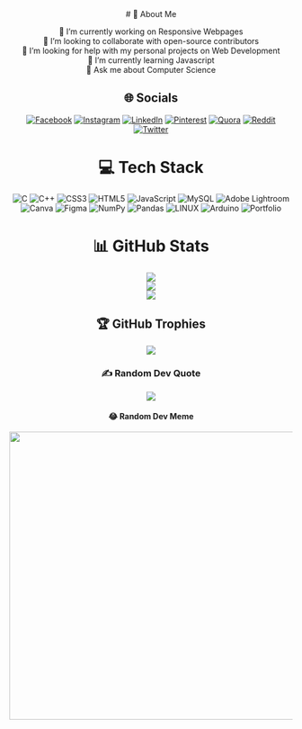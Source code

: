 <div align="center">
# 💫 About Me
  
🔭 I’m currently working on Responsive Webpages<br>👯 I’m looking to collaborate with open-source contributors<br>🤝 I’m looking for help with my personal projects on Web Development<br>🌱 I’m currently learning Javascript<br>💬 Ask me about Computer Science


## 🌐 Socials
[![Facebook](https://img.shields.io/badge/Facebook-%231877F2.svg?logo=Facebook&logoColor=white)](https://facebook.com/vikascc28) [![Instagram](https://img.shields.io/badge/Instagram-%23E4405F.svg?logo=Instagram&logoColor=white)](https://instagram.com/cikascc28) [![LinkedIn](https://img.shields.io/badge/LinkedIn-%230077B5.svg?logo=linkedin&logoColor=white)](https://linkedin.com/in/in/vikascc28) [![Pinterest](https://img.shields.io/badge/Pinterest-%23E60023.svg?logo=Pinterest&logoColor=white)](https://pinterest.com/vikascc28) [![Quora](https://img.shields.io/badge/Quora-%23B92B27.svg?logo=Quora&logoColor=white)](https://quora.com/profile/vikascc28) [![Reddit](https://img.shields.io/badge/Reddit-%23FF4500.svg?logo=Reddit&logoColor=white)](https://reddit.com/user/vikascc28) [![Twitter](https://img.shields.io/badge/Twitter-%231DA1F2.svg?logo=Twitter&logoColor=white)](https://twitter.com/vikascc28) 

# 💻 Tech Stack
![C](https://img.shields.io/badge/c-%2300599C.svg?style=flat&logo=c&logoColor=white) ![C++](https://img.shields.io/badge/c++-%2300599C.svg?style=flat&logo=c%2B%2B&logoColor=white) ![CSS3](https://img.shields.io/badge/css3-%231572B6.svg?style=flat&logo=css3&logoColor=white) ![HTML5](https://img.shields.io/badge/html5-%23E34F26.svg?style=flat&logo=html5&logoColor=white) ![JavaScript](https://img.shields.io/badge/javascript-%23323330.svg?style=flat&logo=javascript&logoColor=%23F7DF1E) ![MySQL](https://img.shields.io/badge/mysql-%2300f.svg?style=flat&logo=mysql&logoColor=white) ![Adobe Lightroom](https://img.shields.io/badge/Adobe%20Lightroom-31A8FF.svg?style=flat&logo=Adobe%20Lightroom&logoColor=white) ![Canva](https://img.shields.io/badge/Canva-%2300C4CC.svg?style=flat&logo=Canva&logoColor=white) 	![Figma](https://img.shields.io/badge/figma-%23F24E1E.svg?style=flat&logo=figma&logoColor=white) ![NumPy](https://img.shields.io/badge/numpy-%23013243.svg?style=flat&logo=numpy&logoColor=white) ![Pandas](https://img.shields.io/badge/pandas-%23150458.svg?style=flat&logo=pandas&logoColor=white) ![LINUX](https://img.shields.io/badge/Linux-FCC624?style=flat&logo=linux&logoColor=black) ![Arduino](https://img.shields.io/badge/-Arduino-00979D?style=flat&logo=Arduino&logoColor=white) ![Portfolio](https://img.shields.io/badge/Portfolio-%23000000.svg?style=flat&logo=firefox&logoColor=#FF7139) 
# 📊 GitHub Stats
![](https://github-readme-stats.vercel.app/api?username=vikascc28&theme=shades-of-purple&hide_border=false&include_all_commits=true&count_private=true)<br/>
![](https://github-readme-streak-stats.herokuapp.com/?user=vikascc28&theme=shades-of-purple&hide_border=false)<br/>
![](https://github-readme-stats.vercel.app/api/top-langs/?username=vikascc28&theme=shades-of-purple&hide_border=false&include_all_commits=true&count_private=true&layout=compact)
  
## 🏆 GitHub Trophies
![](https://github-profile-trophy.vercel.app/?username=vikascc28&theme=juicyfresh&no-frame=false&no-bg=true&margin-w=4)

### ✍️ Random Dev Quote
![](https://quotes-github-readme.vercel.app/api?type=horizontal&theme=radical)

#### 😂 Random Dev Meme
<img src="https://rm.up.railway.app/" width="512px"/>
</div>
